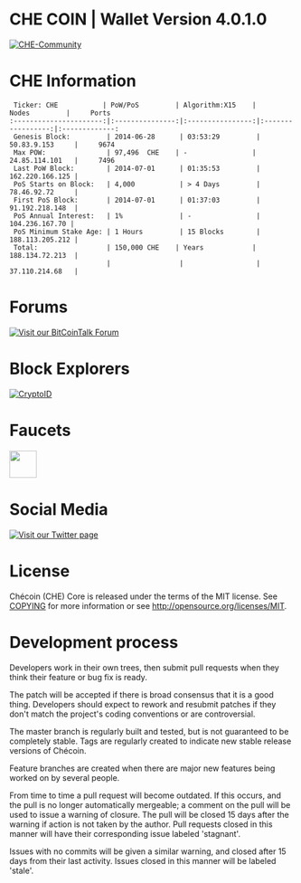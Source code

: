 CHE COIN | Wallet Version 4.0.1.0
====================
[![CHE-Community](http://oi58.tinypic.com/27yy79d.jpg)](http://tech-commons.wix.com/fire-coin-community)

CHE Information
====================

     Ticker: CHE           | PoW/PoS         | Algorithm:X15    |     Nodes         |     Ports
    :----------------------:|:---------------:|:----------------:|:-----------------:|:-------------:
     Genesis Block:         | 2014-06-28      | 03:53:29         |   50.83.9.153     |     9674 
     Max POW:               | 97,496  CHE    | -                |   24.85.114.101   |     7496
     Last PoW Block:        | 2014-07-01      | 01:35:53         |   162.220.166.125 |
     PoS Starts on Block:   | 4,000           | > 4 Days         |   78.46.92.72     |
     First PoS Block:       | 2014-07-01      | 01:37:03         |   91.192.218.148  |
     PoS Annual Interest:   | 1%              | -                |    104.236.167.70 |
     PoS Minimum Stake Age: | 1 Hours         | 15 Blocks        |   188.113.205.212 |
     Total:                 | 150,000 CHE    | Years            |   188.134.72.213  |
                            |                 |                  |   37.110.214.68   |

Forums
====================
[![Visit our BitCoinTalk Forum](http://oi58.tinypic.com/29pswo0.jpg)](https://bitcointalk.org/index.php?topic=972809.msg10621398#msg10621398)

Block Explorers
====================
[![CryptoID](https://chainz.cryptoid.info/theme/cryptoID64.png)](https://chainz.cryptoid.info/fire/)

Faucets
====================
<a href="http://cryptoguru.tk/Faucet/index.php?Currency=CHE"><img src="http://www.multifaucet.tk/images/multifaucet.png" align="center" height="48" width="48" ></a>

Social Media
====================
[![Visit our Twitter page](https://i.imgur.com/SHu4pTN.png)](https://twitter.com/ChécoinX15)

License
====================
Chécoin (CHE) Core is released under the terms of the MIT license. See [COPYING](COPYING) for more
information or see http://opensource.org/licenses/MIT.

Development process
====================
Developers work in their own trees, then submit pull requests when they think their feature or bug fix is ready.

The patch will be accepted if there is broad consensus that it is a good thing. Developers should expect to rework and resubmit patches if they don't match the project's coding conventions or are controversial.

The master branch is regularly built and tested, but is not guaranteed to be completely stable. Tags are regularly created to indicate new stable release versions of Chécoin.

Feature branches are created when there are major new features being worked on by several people.

From time to time a pull request will become outdated. If this occurs, and the pull is no longer automatically mergeable; a comment on the pull will be used to issue a warning of closure. The pull will be closed 15 days after the warning if action is not taken by the author. Pull requests closed in this manner will have their corresponding issue labeled 'stagnant'.

Issues with no commits will be given a similar warning, and closed after 15 days from their last activity. Issues closed in this manner will be labeled 'stale'.
